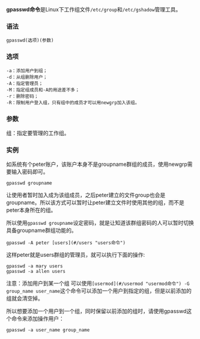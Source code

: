 **gpasswd命令**是Linux下工作组文件`/etc/group`和`/etc/gshadow`管理工具。

### 语法  

```
gpasswd(选项)(参数)
```

### 选项  

```
-a：添加用户到组；
-d：从组删除用户；
-A：指定管理员；
-M：指定组成员和-A的用途差不多；
-r：删除密码；
-R：限制用户登入组，只有组中的成员才可以用newgrp加入该组。
```

### 参数  

组：指定要管理的工作组。

### 实例  

如系统有个peter账户，该账户本身不是groupname群组的成员，使用newgrp需要输入密码即可。

```
gpasswd groupname
```

让使用者暂时加入成为该组成员，之后peter建立的文件group也会是groupname。所以该方式可以暂时让peter建立文件时使用其他的组，而不是peter本身所在的组。

所以使用`gpasswd groupname`设定密码，就是让知道该群组密码的人可以暂时切换具备groupname群组功能的。

```
gpasswd -A peter [users](#/users "users命令")
```

这样peter就是users群组的管理员，就可以执行下面的操作:

```
gpasswd -a mary users
gpasswd -a allen users
```

注意：添加用户到某一个组 可以使用`[usermod](#/usermod "usermod命令") -G group_name user_name`这个命令可以添加一个用户到指定的组，但是以前添加的组就会清空掉。

所以想要添加一个用户到一个组，同时保留以前添加的组时，请使用gpasswd这个命令来添加操作用户：

```
gpasswd -a user_name group_name
```